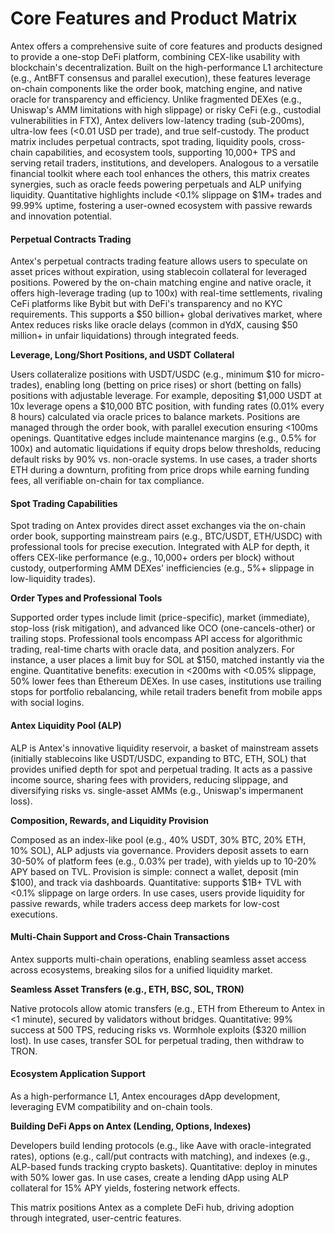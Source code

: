 # Core Features and Product Matrix

Antex offers a comprehensive suite of core features and products designed to provide a one-stop DeFi platform, combining CEX-like usability with blockchain's decentralization. Built on the high-performance L1 architecture (e.g., AntBFT consensus and parallel execution), these features leverage on-chain components like the order book, matching engine, and native oracle for transparency and efficiency. Unlike fragmented DEXes (e.g., Uniswap's AMM limitations with high slippage) or risky CeFi (e.g., custodial vulnerabilities in FTX), Antex delivers low-latency trading (sub-200ms), ultra-low fees (<0.01 USD per trade), and true self-custody. The product matrix includes perpetual contracts, spot trading, liquidity pools, cross-chain capabilities, and ecosystem tools, supporting 10,000+ TPS and serving retail traders, institutions, and developers. Analogous to a versatile financial toolkit where each tool enhances the others, this matrix creates synergies, such as oracle feeds powering perpetuals and ALP unifying liquidity. Quantitative highlights include <0.1% slippage on $1M+ trades and 99.99% uptime, fostering a user-owned ecosystem with passive rewards and innovation potential.

#### Perpetual Contracts Trading

Antex's perpetual contracts trading feature allows users to speculate on asset prices without expiration, using stablecoin collateral for leveraged positions. Powered by the on-chain matching engine and native oracle, it offers high-leverage trading (up to 100x) with real-time settlements, rivaling CeFi platforms like Bybit but with DeFi's transparency and no KYC requirements. This supports a $50 billion+ global derivatives market, where Antex reduces risks like oracle delays (common in dYdX, causing $50 million+ in unfair liquidations) through integrated feeds.

**Leverage, Long/Short Positions, and USDT Collateral**

Users collateralize positions with USDT/USDC (e.g., minimum $10 for micro-trades), enabling long (betting on price rises) or short (betting on falls) positions with adjustable leverage. For example, depositing $1,000 USDT at 10x leverage opens a $10,000 BTC position, with funding rates (0.01% every 8 hours) calculated via oracle prices to balance markets. Positions are managed through the order book, with parallel execution ensuring <100ms openings. Quantitative edges include maintenance margins (e.g., 0.5% for 100x) and automatic liquidations if equity drops below thresholds, reducing default risks by 90% vs. non-oracle systems. In use cases, a trader shorts ETH during a downturn, profiting from price drops while earning funding fees, all verifiable on-chain for tax compliance.

#### Spot Trading Capabilities

Spot trading on Antex provides direct asset exchanges via the on-chain order book, supporting mainstream pairs (e.g., BTC/USDT, ETH/USDC) with professional tools for precise execution. Integrated with ALP for depth, it offers CEX-like performance (e.g., 10,000+ orders per block) without custody, outperforming AMM DEXes' inefficiencies (e.g., 5%+ slippage in low-liquidity trades).

**Order Types and Professional Tools**

Supported order types include limit (price-specific), market (immediate), stop-loss (risk mitigation), and advanced like OCO (one-cancels-other) or trailing stops. Professional tools encompass API access for algorithmic trading, real-time charts with oracle data, and position analyzers. For instance, a user places a limit buy for SOL at $150, matched instantly via the engine. Quantitative benefits: execution in <200ms with <0.05% slippage, 50% lower fees than Ethereum DEXes. In use cases, institutions use trailing stops for portfolio rebalancing, while retail traders benefit from mobile apps with social logins.

#### Antex Liquidity Pool (ALP)

ALP is Antex's innovative liquidity reservoir, a basket of mainstream assets (initially stablecoins like USDT/USDC, expanding to BTC, ETH, SOL) that provides unified depth for spot and perpetual trading. It acts as a passive income source, sharing fees with providers, reducing slippage, and diversifying risks vs. single-asset AMMs (e.g., Uniswap's impermanent loss).

**Composition, Rewards, and Liquidity Provision**

Composed as an index-like pool (e.g., 40% USDT, 30% BTC, 20% ETH, 10% SOL), ALP adjusts via governance. Providers deposit assets to earn 30-50% of platform fees (e.g., 0.03% per trade), with yields up to 10-20% APY based on TVL. Provision is simple: connect a wallet, deposit (min $100), and track via dashboards. Quantitative: supports $1B+ TVL with <0.1% slippage on large orders. In use cases, users provide liquidity for passive rewards, while traders access deep markets for low-cost executions.

#### Multi-Chain Support and Cross-Chain Transactions

Antex supports multi-chain operations, enabling seamless asset access across ecosystems, breaking silos for a unified liquidity market.

**Seamless Asset Transfers (e.g., ETH, BSC, SOL, TRON)**

Native protocols allow atomic transfers (e.g., ETH from Ethereum to Antex in <1 minute), secured by validators without bridges. Quantitative: 99% success at 500 TPS, reducing risks vs. Wormhole exploits ($320 million lost). In use cases, transfer SOL for perpetual trading, then withdraw to TRON.

#### Ecosystem Application Support

As a high-performance L1, Antex encourages dApp development, leveraging EVM compatibility and on-chain tools.

**Building DeFi Apps on Antex (Lending, Options, Indexes)**

Developers build lending protocols (e.g., like Aave with oracle-integrated rates), options (e.g., call/put contracts with matching), and indexes (e.g., ALP-based funds tracking crypto baskets). Quantitative: deploy in minutes with 50% lower gas. In use cases, create a lending dApp using ALP collateral for 15% APY yields, fostering network effects.

This matrix positions Antex as a complete DeFi hub, driving adoption through integrated, user-centric features.
